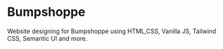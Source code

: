 # Bumpshoppe
Website designing for Bumpshoppe using HTML,CSS, Vanilla JS, Tailwind CSS, Semantic UI and more. 
